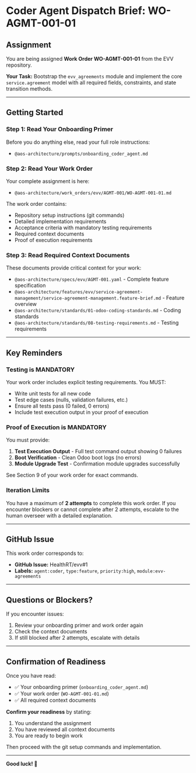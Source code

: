 # Coder Agent Dispatch Brief: WO-AGMT-001-01

## Assignment
You are being assigned **Work Order WO-AGMT-001-01** from the EVV repository.

**Your Task:** Bootstrap the `evv_agreements` module and implement the core `service.agreement` model with all required fields, constraints, and state transition methods.

---

## Getting Started

### Step 1: Read Your Onboarding Primer
Before you do anything else, read your full role instructions:
- `@aos-architecture/prompts/onboarding_coder_agent.md`

### Step 2: Read Your Work Order
Your complete assignment is here:
- `@aos-architecture/work_orders/evv/AGMT-001/WO-AGMT-001-01.md`

The work order contains:
- Repository setup instructions (git commands)
- Detailed implementation requirements
- Acceptance criteria with mandatory testing requirements
- Required context documents
- Proof of execution requirements

### Step 3: Read Required Context Documents
These documents provide critical context for your work:
- `@aos-architecture/specs/evv/AGMT-001.yaml` - Complete feature specification
- `@aos-architecture/features/evv/service-agreement-management/service-agreement-management.feature-brief.md` - Feature overview
- `@aos-architecture/standards/01-odoo-coding-standards.md` - Coding standards
- `@aos-architecture/standards/08-testing-requirements.md` - Testing requirements

---

## Key Reminders

### Testing is MANDATORY
Your work order includes explicit testing requirements. You MUST:
- Write unit tests for all new code
- Test edge cases (nulls, validation failures, etc.)
- Ensure all tests pass (0 failed, 0 errors)
- Include test execution output in your proof of execution

### Proof of Execution is MANDATORY
You must provide:
1. **Test Execution Output** - Full test command output showing 0 failures
2. **Boot Verification** - Clean Odoo boot logs (no errors)
3. **Module Upgrade Test** - Confirmation module upgrades successfully

See Section 9 of your work order for exact commands.

### Iteration Limits
You have a maximum of **2 attempts** to complete this work order. If you encounter blockers or cannot complete after 2 attempts, escalate to the human overseer with a detailed explanation.

---

## GitHub Issue
This work order corresponds to:
- **GitHub Issue:** HealthRT/evv#1
- **Labels:** `agent:coder`, `type:feature`, `priority:high`, `module:evv-agreements`

---

## Questions or Blockers?
If you encounter issues:
1. Review your onboarding primer and work order again
2. Check the context documents
3. If still blocked after 2 attempts, escalate with details

---

## Confirmation of Readiness
Once you have read:
- ✅ Your onboarding primer (`onboarding_coder_agent.md`)
- ✅ Your work order (`WO-AGMT-001-01.md`)
- ✅ All required context documents

**Confirm your readiness** by stating:
1. You understand the assignment
2. You have reviewed all context documents
3. You are ready to begin work

Then proceed with the git setup commands and implementation.

---

**Good luck! 🚀**

